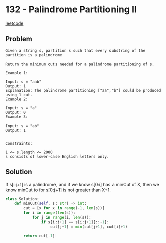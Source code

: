 # 132 - Palindrome Partitioning II

[leetcode](https://leetcode.com/problems/palindrome-partitioning-ii/)

## Problem

    Given a string s, partition s such that every substring of the partition is a palindrome
    
    Return the minimum cuts needed for a palindrome partitioning of s.
    
    Example 1:
    
    Input: s = "aab"
    Output: 1
    Explanation: The palindrome partitioning ["aa","b"] could be produced using 1 cut.
    Example 2:
    
    Input: s = "a"
    Output: 0
    Example 3:
    
    Input: s = "ab"
    Output: 1
     
    
    Constraints:
    
    1 <= s.length <= 2000
    s consists of lower-case English letters only.

## Solution

If s[i:j+1] is a palindrome, and if we know s[0:i] has a minCut of X, then we know minCut to for s[0:j+1] is not greater than X+1.

```python
class Solution:
    def minCut(self, s: str) -> int:
        cut = [x for x in range(-1, len(s))]  
        for i in range(len(s)):
            for j in range(i, len(s)):
                if s[i:j+1] == s[i:j+1][::-1]:
                    cut[j+1] = min(cut[j+1], cut[i]+1)

        return cut[-1]
```
